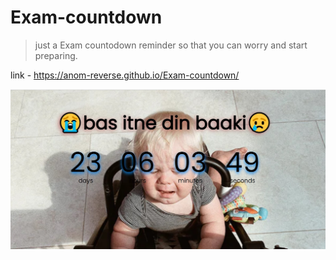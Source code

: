 # Exam-countdown
> just a Exam countodown  reminder so that you can worry and start preparing.

link -  https://anom-reverse.github.io/Exam-countdown/

![](https://github.com/Anom-reverse/Exam-countdown/blob/main/oko.jpg)

